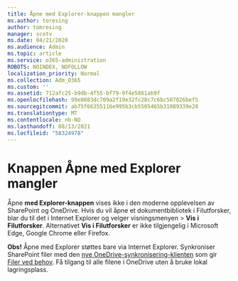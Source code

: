 ```yaml
---
title: Åpne med Explorer-knappen mangler
ms.author: toresing
author: tomresing
manager: scotv
ms.date: 04/21/2020
ms.audience: Admin
ms.topic: article
ms.service: o365-administration
ROBOTS: NOINDEX, NOFOLLOW
localization_priority: Normal
ms.collection: Adm_O365
ms.custom: ''
ms.assetid: 712afc25-b9db-4f55-bf79-9f4e5861ab9f
ms.openlocfilehash: 99e0883dc709a2f19e32fc28c7c6bc507026bef5
ms.sourcegitcommit: ab75f66355116e995b3cb5505465b31989339e28
ms.translationtype: MT
ms.contentlocale: nb-NO
ms.lasthandoff: 08/13/2021
ms.locfileid: "58324978"
---
```

# <a name="the-open-with-explorer-button-is-missing"></a>Knappen Åpne med Explorer mangler

Åpne **med Explorer-knappen** vises ikke i den moderne opplevelsen av SharePoint og OneDrive. Hvis du vil åpne et dokumentbibliotek i Filutforsker, blar du til det i Internet Explorer og velger visningsmenyen \> **Vis i Filutforsker**. Alternativet **Vis i Filutforsker** er ikke tilgjengelig i Microsoft Edge, Google Chrome eller Firefox. 
  
**Obs!** Åpne med Explorer støttes bare via Internet Explorer. Synkroniser SharePoint filer med den [nye OneDrive-synkronisering-klienten](https://support.office.com/article/6de9ede8-5b6e-4503-80b2-6190f3354a88.aspx) som gir [Filer ved behov](https://support.office.com/article/0e6860d3-d9f3-4971-b321-7092438fb38e.aspx). Få tilgang til alle filene i OneDrive uten å bruke lokal lagringsplass. 
  

